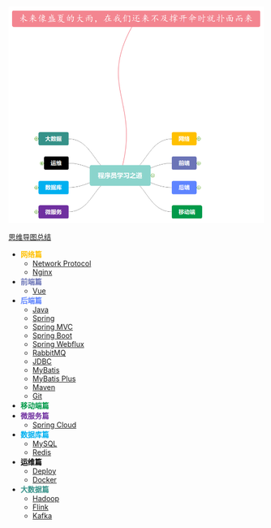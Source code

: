 <img src="README/image-20231108204551666.png" alt="image-20231108204551666" style="zoom:67%;" />

[思维导图总结](R~U~N.emmx)

- <font color="#FFC000">**网络篇**</font>
  - [Network Protocol](Network/network-protocol.md)
  - [Nginx](Network/nginx.md)
- <font color="#6b74b7">**前端篇**</font>
  - [Vue](Vue/vue.md)
- <font color="#5e84ff">**后端篇**</font>
  - [Java](Java/java.md)
  - [Spring](Spring/spring.md)
  - [Spring MVC](Spring/Spring-mvc.md)
  - [Spring Boot](Spring/spring-boot.md)
  - [Spring Webflux](Spring/spring-webflux.md)
  - [RabbitMQ](MessageQueue/rabbitmq.md)
  - [JDBC](RelationalDatabase/jdbc.md)
  - [MyBatis](RelationalDatabase/mybatis.md)
  - [MyBatis Plus](RelationalDatabase/mybatis-plus.md)
  - [Maven](Tools/maven.md)
  - [Git](Tools/git.md)
- <font color="#009a49">**移动端篇**</font>
- <font color="#7030a0">**微服务篇**</font>
  - [Spring Cloud](Spring/spring-cloud.md)
- <font color="#00b0f0">**数据库篇**</font>
  - [MySQL](RelationalDatabase/mysql.md)
  - [Redis](NoSQL/redis.md)
- <font color="#000000">**运维篇**</font>
  - [Deploy](Deploy/deploy.md)
  - [Docker](Tools/docker.md)
- <font color="#369289">**大数据篇**</font>
  - [Hadoop](BigData/hadoop.md)
  - [Flink](BigData/flink.md)
  - [Kafka](MessageQueue/kafka.md)
